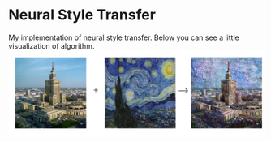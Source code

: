 # Neural Style Transfer
My implementation of neural style transfer. Below you can see a little visualization
of algorithm.
![image](gallery/visualization.png)
